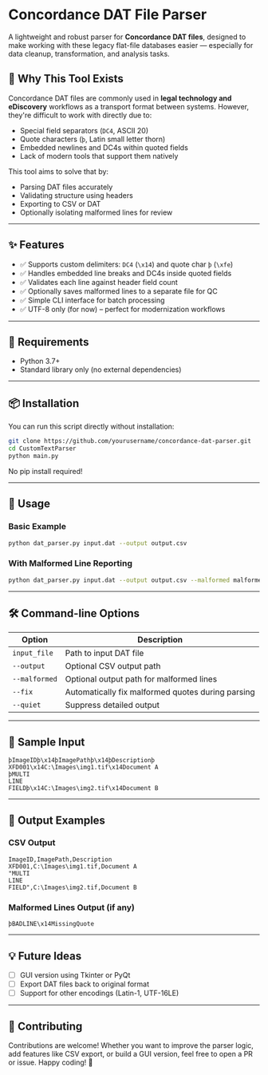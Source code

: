 # Concordance DAT File Parser

A lightweight and robust parser for **Concordance DAT files**, designed to make working with these legacy flat-file databases easier — especially for data cleanup, transformation, and analysis tasks.

## 📌 Why This Tool Exists

Concordance DAT files are commonly used in **legal technology and eDiscovery** workflows as a transport format between systems. However, they're difficult to work with directly due to:
- Special field separators (`DC4`, ASCII 20)
- Quote characters (`þ`, Latin small letter thorn)
- Embedded newlines and DC4s within quoted fields
- Lack of modern tools that support them natively

This tool aims to solve that by:
- Parsing DAT files accurately
- Validating structure using headers
- Exporting to CSV or DAT
- Optionally isolating malformed lines for review

---

## ✨ Features

- ✅ Supports custom delimiters: `DC4` (`\x14`) and quote char `þ` (`\xfe`)
- ✅ Handles embedded line breaks and DC4s inside quoted fields
- ✅ Validates each line against header field count
- ✅ Optionally saves malformed lines to a separate file for QC
- ✅ Simple CLI interface for batch processing
- ✅ UTF-8 only (for now) – perfect for modernization workflows

---

## 🧰 Requirements

- Python 3.7+
- Standard library only (no external dependencies)

---

## 📦 Installation

You can run this script directly without installation:

```bash
git clone https://github.com/yourusername/concordance-dat-parser.git
cd CustomTextParser
python main.py
```

No pip install required!

---

## 🚀 Usage

### Basic Example

```bash
python dat_parser.py input.dat --output output.csv
```

### With Malformed Line Reporting

```bash
python dat_parser.py input.dat --output output.csv --malformed malformed_lines.dat
```

---

## 🛠️ Command-line Options

| Option | Description |
|--------|-------------|
| `input_file` | Path to input DAT file |
| `--output` | Optional CSV output path |
| `--malformed` | Optional output path for malformed lines |
| `--fix` | Automatically fix malformed quotes during parsing |
| `--quiet` | Suppress detailed output |

---

## 🧪 Sample Input

```text
þImageIDþ\x14þImagePathþ\x14þDescriptionþ
XFD001\x14C:\Images\img1.tif\x14Document A
þMULTI
LINE
FIELDþ\x14C:\Images\img2.tif\x14Document B
```

---

## 📁 Output Examples

### CSV Output

```csv
ImageID,ImagePath,Description
XFD001,C:\Images\img1.tif,Document A
"MULTI
LINE
FIELD",C:\Images\img2.tif,Document B
```

### Malformed Lines Output (if any)

```text
þBADLINE\x14MissingQuote
```

---

## 💡 Future Ideas

- [ ] GUI version using Tkinter or PyQt
- [ ] Export DAT files back to original format
- [ ] Support for other encodings (Latin-1, UTF-16LE)

---

## 🤝 Contributing

Contributions are welcome! Whether you want to improve the parser logic, add features like CSV export, or build a GUI version, feel free to open a PR or issue.
Happy coding! 🚀
